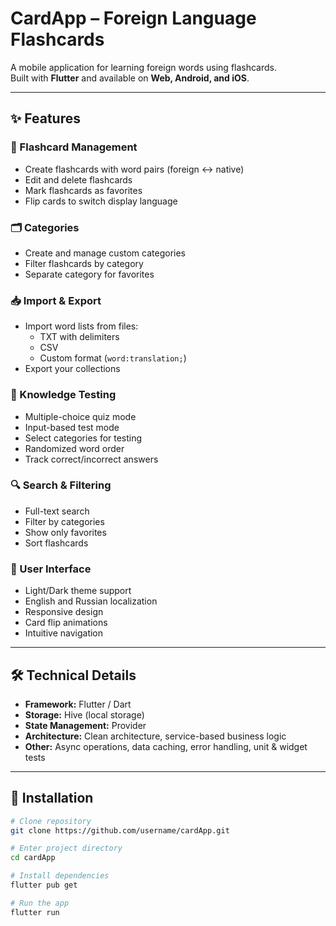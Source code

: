 # CardApp – Foreign Language Flashcards

A mobile application for learning foreign words using flashcards.  
Built with **Flutter** and available on **Web, Android, and iOS**.

---

## ✨ Features

### 📌 Flashcard Management
- Create flashcards with word pairs (foreign ↔ native)
- Edit and delete flashcards
- Mark flashcards as favorites
- Flip cards to switch display language

### 🗂 Categories
- Create and manage custom categories
- Filter flashcards by category
- Separate category for favorites

### 📥 Import & Export
- Import word lists from files:
  - TXT with delimiters  
  - CSV  
  - Custom format (`word:translation;`)
- Export your collections

### 🧠 Knowledge Testing
- Multiple-choice quiz mode
- Input-based test mode
- Select categories for testing
- Randomized word order
- Track correct/incorrect answers

### 🔍 Search & Filtering
- Full-text search
- Filter by categories
- Show only favorites
- Sort flashcards

### 🎨 User Interface
- Light/Dark theme support
- English and Russian localization
- Responsive design
- Card flip animations
- Intuitive navigation

---

## 🛠 Technical Details

- **Framework:** Flutter / Dart  
- **Storage:** Hive (local storage)  
- **State Management:** Provider  
- **Architecture:** Clean architecture, service-based business logic  
- **Other:** Async operations, data caching, error handling, unit & widget tests  

---

## 🚀 Installation

```bash
# Clone repository
git clone https://github.com/username/cardApp.git

# Enter project directory
cd cardApp

# Install dependencies
flutter pub get

# Run the app
flutter run
